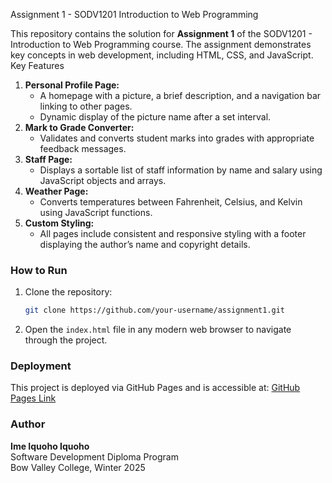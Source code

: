 Assignment 1 - SODV1201 Introduction to Web Programming

This repository contains the solution for **Assignment 1** of the SODV1201 - Introduction to Web Programming course. The assignment demonstrates key concepts in web development, including HTML, CSS, and JavaScript.
Key Features
1. **Personal Profile Page:**
   - A homepage with a picture, a brief description, and a navigation bar linking to other pages.
   - Dynamic display of the picture name after a set interval.
2. **Mark to Grade Converter:**
   - Validates and converts student marks into grades with appropriate feedback messages.
3. **Staff Page:**
   - Displays a sortable list of staff information by name and salary using JavaScript objects and arrays.
4. **Weather Page:**
   - Converts temperatures between Fahrenheit, Celsius, and Kelvin using JavaScript functions.
5. **Custom Styling:**
   - All pages include consistent and responsive styling with a footer displaying the author’s name and copyright details.

### How to Run
1. Clone the repository:
   ```bash
   git clone https://github.com/your-username/assignment1.git
   ```
2. Open the `index.html` file in any modern web browser to navigate through the project.

### Deployment
This project is deployed via GitHub Pages and is accessible at:
[GitHub Pages Link](https://your-username.github.io/assignment1/)

### Author
**Ime Iquoho Iquoho**  
Software Development Diploma Program  
Bow Valley College, Winter 2025
